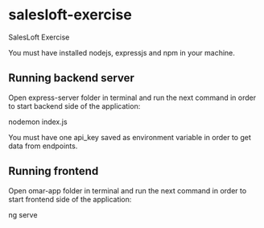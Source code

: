 # salesloft-exercise
SalesLoft Exercise

You must have installed nodejs, expressjs and npm in your machine.

## Running backend server
Open express-server folder in terminal and run the next command in order to start backend side of the application:

nodemon index.js

You must have one api_key saved as environment variable in order to get data from endpoints.

## Running frontend
Open omar-app folder in terminal and run the next command in order to start frontend side of the application:

ng serve
